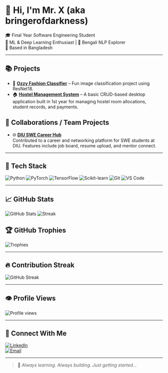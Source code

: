 # 👋 Hi, I'm Mr. X (aka bringerofdarkness)
🎓 Final Year Software Engineering Student  
🧠 ML & Deep Learning Enthusiast | 💬 Bengali NLP Explorer  
📍 Based in Bangladesh

---
## 📚 Projects

- 🧥 **[Ozzy Fashion Classifier](https://github.com/your-username/ozzy-fashion)** – Fun image classification project using ResNet18.
- 🏠 [**Hostel Management System**](https://github.com/bringerofdarkness/Hostel-Management-system) – A basic CRUD-based desktop application built in 1st year for managing hostel room allocations, student records, and payments.

## 🤝 Collaborations / Team Projects

- 🌐 [**DIU SWE Career Hub**](https://github.com/RoushanKhalid/DIU_SWE_Career_Hub)  
  Contributed to a career and networking platform for SWE students at DIU. Features include job board, resume upload, and mentor connect.

---

## 🧰 Tech Stack
![Python](https://img.shields.io/badge/Python-3670A0?style=flat&logo=python&logoColor=white)
![PyTorch](https://img.shields.io/badge/PyTorch-EE4C2C?style=flat&logo=pytorch&logoColor=white)
![TensorFlow](https://img.shields.io/badge/TensorFlow-FF6F00?style=flat&logo=tensorflow&logoColor=white)
![Scikit-learn](https://img.shields.io/badge/Scikit--learn-F7931E?style=flat&logo=scikit-learn&logoColor=white)
![Git](https://img.shields.io/badge/Git-F05032?style=flat&logo=git&logoColor=white)
![VS Code](https://img.shields.io/badge/VS%20Code-007ACC?style=flat&logo=visual-studio-code&logoColor=white)

---

## 📈 GitHub Stats
![GitHub Stats](https://github-readme-stats.vercel.app/api?username=bringerofdarkness&show_icons=true&theme=dark)
![Streak](https://github-readme-streak-stats.herokuapp.com?user=bringerofdarkness&theme=dark&hide_border=false)

## 🏆 GitHub Trophies
![Trophies](https://github-profile-trophy.vercel.app/?username=bringerofdarkness&theme=darkhub)

---

## 🔥 Contribution Streak
![GitHub Streak](https://github-readme-streak-stats.herokuapp.com/?user=bringerofdarkness&theme=dark)

---

## 👁️ Profile Views
![Profile views](https://komarev.com/ghpvc/?username=bringerofdarkness&color=blue)


---

## 🔗 Connect With Me
[![LinkedIn](https://img.shields.io/badge/LinkedIn-0077B5?style=flat&logo=linkedin&logoColor=white)](https://linkedin.com/in/md-shahrul-zakaria-24a805230)  
[![Email](https://img.shields.io/badge/Gmail-D14836?style=flat&logo=gmail&logoColor=white)](md.shahrul.zakaria@email.com)

---

> 🧩 *Always learning. Always building. Just getting started...*
